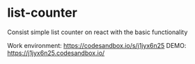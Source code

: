 # list-counter

Consist simple list counter on react with the basic functionality

Work environment: https://codesandbox.io/s/j1jyx6n25
DEMO: https://j1jyx6n25.codesandbox.io/
